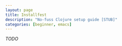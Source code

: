 ```yaml
---
layout: page
title: Installfest
description: "No-fuss Clojure setup guide [STUB]"
categories: [beginner, emacs]
---
```


_TODO_
